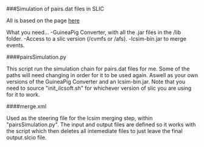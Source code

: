 ###Simulation of pairs.dat files in SLIC

All is based on the page [here](https://wikis.bris.ac.uk/display/sid/Simulation+of+the+background+events+for+the+SiD+detector)

What you need...
	-GuineaPig Converter, with all the .jar files in the /lib folder.
	-Access to a slic version (/cvmfs or /afs).
	-lcsim-bin.jar to merge events.

####pairsSimulation.py

This script run the simulation chain for pairs.dat files for me. Some of the paths will need changing in order for it to be used again. Aswell as your own versions of the GuineaPig Converter and an lcsim-bin.jar. Note that you need to source "init_ilcsoft.sh" for whichever version of slic you are using for it to work.

####merge.xml

Used as the steering file for the lcsim merging step, within "pairsSimulation.py". The input and output files are defined so it works with the script which then deletes all intemediate files to just leave the final output.slcio file. 